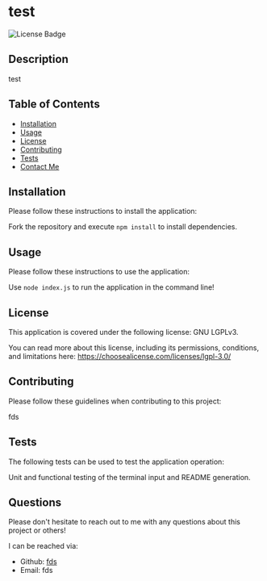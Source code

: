 # test

  <img src=https://img.shields.io/badge/license-GNU_LGPLv3-green alt="License Badge" />

  ## Description
  test

  ## Table of Contents 
  - [Installation](#installation)
  - [Usage](#usage)
  - [License](#license)
  - [Contributing](#contributing)
  - [Tests](#tests)
  - [Contact Me](#contact-me)

  ## Installation
  Please follow these instructions to install the application: 

  Fork the repository and execute `npm install` to install dependencies.

  ## Usage 
  Please follow these instructions to use the application: 

  Use `node index.js` to run the application in the command line! 

  ## License
  This application is covered under the following license: GNU LGPLv3.

  You can read more about this license, including its permissions, conditions, and limitations here: https://choosealicense.com/licenses/lgpl-3.0/

  ## Contributing 
  Please follow these guidelines when contributing to this project: 

  fds

  ## Tests 
  The following tests can be used to test the application operation: 

  Unit and functional testing of the terminal input and README generation.

  ## Questions
  Please don't hesitate to reach out to me with any questions about this project or others! 

  I can be reached via: 
  - Github: [fds](https://github.com/fds)
  - Email: fds
